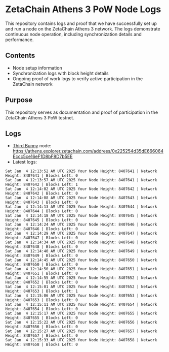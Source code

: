 # ZetaChain Athens 3 PoW Node Logs
This repository contains logs and proof that we have successfully set up and run a node on the ZetaChain Athens 3 network. The logs demonstrate continuous node operation, including synchronization details and performance.

## Contents
- Node setup information
- Synchronization logs with block height details
- Ongoing proof of work logs to verify active participation in the ZetaChain network

## Purpose
This repository serves as documentation and proof of participation in the ZetaChain Athens 3 PoW testnet.

## Logs

- [Third Bunny](https://thirdbunny.xyz/) node: https://athens.explorer.zetachain.com/address/0x225254d35dE666064Eccc5ce16eF1D8bF8D7b5EE
- Latest logs:
```
Sat Jan  4 12:13:52 AM UTC 2025 Your Node Height: 8407641 | Network Height: 8407641 | Blocks Left: 0
Sat Jan  4 12:13:57 AM UTC 2025 Your Node Height: 8407641 | Network Height: 8407642 | Blocks Left: 1
Sat Jan  4 12:14:02 AM UTC 2025 Your Node Height: 8407642 | Network Height: 8407642 | Blocks Left: 0
Sat Jan  4 12:14:08 AM UTC 2025 Your Node Height: 8407643 | Network Height: 8407643 | Blocks Left: 0
Sat Jan  4 12:14:13 AM UTC 2025 Your Node Height: 8407644 | Network Height: 8407644 | Blocks Left: 0
Sat Jan  4 12:14:18 AM UTC 2025 Your Node Height: 8407645 | Network Height: 8407645 | Blocks Left: 0
Sat Jan  4 12:14:24 AM UTC 2025 Your Node Height: 8407646 | Network Height: 8407646 | Blocks Left: 0
Sat Jan  4 12:14:29 AM UTC 2025 Your Node Height: 8407647 | Network Height: 8407647 | Blocks Left: 0
Sat Jan  4 12:14:34 AM UTC 2025 Your Node Height: 8407648 | Network Height: 8407648 | Blocks Left: 0
Sat Jan  4 12:14:40 AM UTC 2025 Your Node Height: 8407649 | Network Height: 8407649 | Blocks Left: 0
Sat Jan  4 12:14:45 AM UTC 2025 Your Node Height: 8407650 | Network Height: 8407650 | Blocks Left: 0
Sat Jan  4 12:14:50 AM UTC 2025 Your Node Height: 8407651 | Network Height: 8407651 | Blocks Left: 0
Sat Jan  4 12:14:55 AM UTC 2025 Your Node Height: 8407652 | Network Height: 8407652 | Blocks Left: 0
Sat Jan  4 12:15:01 AM UTC 2025 Your Node Height: 8407652 | Network Height: 8407653 | Blocks Left: 1
Sat Jan  4 12:15:06 AM UTC 2025 Your Node Height: 8407653 | Network Height: 8407653 | Blocks Left: 0
Sat Jan  4 12:15:11 AM UTC 2025 Your Node Height: 8407654 | Network Height: 8407654 | Blocks Left: 0
Sat Jan  4 12:15:17 AM UTC 2025 Your Node Height: 8407655 | Network Height: 8407655 | Blocks Left: 0
Sat Jan  4 12:15:22 AM UTC 2025 Your Node Height: 8407656 | Network Height: 8407656 | Blocks Left: 0
Sat Jan  4 12:15:27 AM UTC 2025 Your Node Height: 8407657 | Network Height: 8407657 | Blocks Left: 0
Sat Jan  4 12:15:33 AM UTC 2025 Your Node Height: 8407658 | Network Height: 8407658 | Blocks Left: 0
```
